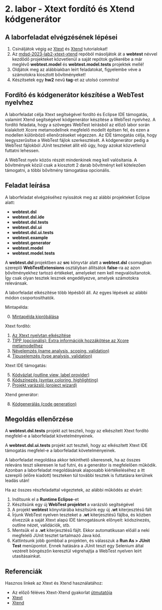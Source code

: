 # 2. labor - Xtext fordító és Xtend kódgenerátor

## A laborfeladat elvégzésének lépései

1. Csináljátok végig az [Xtext](https://eclipse.dev/Xtext/documentation/102_domainmodelwalkthrough.html) és [Xtend](https://eclipse.dev/Xtext/documentation/103_domainmodelnextsteps.html) tutorialokat!
2. Az [mdsd-2023-lab2-xtext-xtend](https://github.com/MDSDLab/mdsd-2023-lab2-xtext-xtend) repóból másoljátok át a **webtest** névvel kezdődő projekteket közvetlenül a saját repótok gyökerébe a már meglévő **webtest.model** és **webtest.model.tests** projektek mellé!
3. Oldjátok meg az alábbiakban leírt feladatokat, figyelembe véve a számotokra kiosztott bővítményeket!
4. Készítsetek egy **hw2** nevű **tag**-et az utolsó commitra!

## Fordító és kódgenerátor készítése a WebTest nyelvhez

A laborfeladat célja Xtext segítségével fordító és Eclipse IDE támogatás, valamint Xtend segítségével kódgenerátor készítése a WebTest nyelvhez. A fordító feladata, hogy a szöveges WebTest leírásból az előző labor során kialakított Xcore metamodellnek megfelelő modellt építsen fel, és ezen a modellen különböző ellenőrzéseket végezzen. Az IDE támogatás célja, hogy leegyszerűsítse a WebTest fájlok szerkesztését. A kódgenerátor pedig a WebTest fájlokból JUnit teszteket állít elő úgy, hogy azokat közvetlenül futtatni lehessen.

A WebTest nyelv közös részét mindenkinek meg kell valósítania. A bővítmények közül csak a kiosztott 2 darab bővítményt kell kötelezően támogatni, a többi bővítmény támogatása opcionális.

## Feladat leírása

A laborfeladat elvégzéséhez nyissátok meg az alábbi projekteket Eclipse alatt:

* **webtest.dsl**
* **webtest.dsl.ide**
* **webtest.dsl.tests**
* **webtest.dsl.ui**
* **webtest.dsl.ui.tests**
* **webtest.example**
* **webtest.generator**
* **webtest.model**
* **webtest.model.tests**

A **webtest.dsl** projektben az **src** könyvtár alatt a **webtest.dsl** csomagban szereplő **WebTestExtensions** osztályban állítsátok **false**-ra az azon bővítményekhez tartozó értékeket, amelyeket nem kell megvalósítanotok. Így csak olyan tesztek lesznek engedélyezve, amelyek számotokra relevánsak.

A laborfeladat elkészítése több lépésből áll. Az egyes lépések az alábbi módon csoportosíthatók.

Mintapélda:

0. [Mintapélda kipróbálása](Example.md)

Xtext fordító:

1. [Az Xtext nyelvtan elkészítése](Xtext.md)
2. [TIPP (opcionális): Extra információk hozzákötése az Xcore metamodellhez](XcoreExtra.md)
3. [Névelemzés (name analysis, scoping, validation)](NameAnalysis.md)
4. [Típuselemzés (type analysis, validation)](TypeAnalysis.md)

Xtext IDE támogatás:

5. [Kódvázlat (outline view, label provider)](Outline.md)
6. [Kódszínezés (syntax coloring, highlighting)](Highlighting.md)
7. [Projekt varázsló (project wizard)](ProjectWizard.md)

Xtend generátor:

8. [Kódgenerálás (code generation)](CodeGeneration.md)

## Megoldás ellenőrzése

A **webtest.dsl.tests** projekt azt teszteli, hogy az elkészített Xtext fordító megfelel-e a laborfeladat követelményeinek.

A **webtest.dsl.ui.tests** projekt azt teszteli, hogy az elkészített Xtext IDE támogatás megfelel-e a laborfeladat követelményeinek.

A laborfeladat megoldása akkor tekinthető sikeresnek, ha az összes releváns teszt sikeresen le tud futni, és a generátor is megfelelően működik. Azonban a laborfeladat megoldásának alaposabb kiértékeléséhez a itt szereplő (előre kiadott) teszteken túl további tesztek is futtatásra kerülnek leadás után!

Ha az összes részfeladattal végeztetek, az alábbi működés az elvárt:

1. Indítsunk el a **Runtime Eclipse**-et
2. Készítsünk egy új **WebTest projektet** a varázsló segítségével
3. A projekt **webtest** könyvtárába készítsünk egy új **.wt** kiterjesztésű fált
4. Írjunk WebTest nyelven teszteket a **.wt** kiterjesztésű fájlba, és közben élvezzük a saját Xtext alapú IDE támogatásunk előnyeit: kódszínezés, outline nézet, validációk, stb.
5. Mentsük el a **.wt** kiterjesztésű fájlt. Ekkor automatikusan előáll a neki megfelelő JUnit tesztet tartalmazó Java kód.
6. Kattintsunk jobb gombbal a projekten, és válasszuk a **Run As > JUnit Test** menüpontot. Ennek hatására a JUnit teszt egy Selenium által vezérelt böngészőn keresztül végrehajtja a WebTest nyelven leírt utasításainkat.

## Referenciák

Hasznos linkek az Xtext és Xtend használatához:

* Az előző féléves Xtext-Xtend gyakorlat [útmutatója](../lab1-xcore/images/GY4-XtextXtend-Utmutato.pdf)
* [Xtext](https://eclipse.dev/Xtext/documentation/index.html)
* [Xtend](https://eclipse.dev/Xtext/xtend/documentation/index.html)
